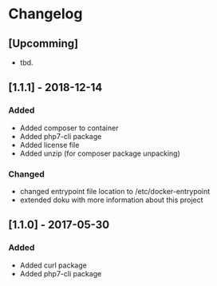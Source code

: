 # Changelog

## [Upcomming]
- tbd.

## [1.1.1] - 2018-12-14
### Added
- Added composer to container
- Added php7-cli package
- Added license file
- Added unzip (for composer package unpacking)

### Changed
- changed entrypoint file location to /etc/docker-entrypoint
- extended doku with more information about this project

## [1.1.0] - 2017-05-30
### Added
- Added curl package
- Added php7-cli package
